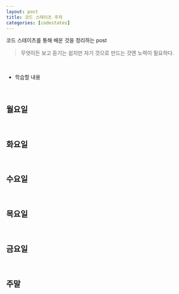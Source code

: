 ```yaml
---
layout: post
title: 코드 스테이츠 주차
categories: [codestates]
---
```


코드 스테이츠를 통해 배운 것을 정리하는 post

> 무엇이든 보고 듣기는 쉽지만
> 자기 것으로 만드는 것엔 노력이 필요하다.

<br>

- 학습할 내용

<br>

## 월요일

<br>

## 화요일

<br>

## 수요일

<br>

## 목요일

<br>

## 금요일

<br>

## 주말

